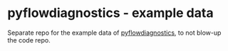 # pyflowdiagnostics - example data

Separate repo for the example data of
[pyflowdiagnostics](https://geg-ethz.github.io/pyflowdiagnostics/), to not
blow-up the code repo.
